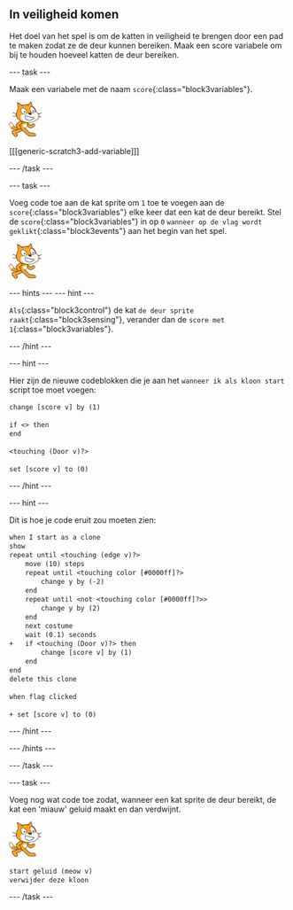 ## In veiligheid komen

Het doel van het spel is om de katten in veiligheid te brengen door een pad te maken zodat ze de deur kunnen bereiken. Maak een score variabele om bij te houden hoeveel katten de deur bereiken.

\--- task \---

Maak een variabele met de naam `score`{:class="block3variables"}.

![Kat sprite](images/cat-sprite.png)

[[[generic-scratch3-add-variable]]]

\--- /task \---

\--- task \---

Voeg code toe aan de kat sprite om `1` toe te voegen aan de `score`{:class="block3variables"} elke keer dat een kat de deur bereikt. Stel de `score`{:class="block3variables"} in op `0` `wanneer op de vlag wordt geklikt`{:class="block3events"} aan het begin van het spel.

![Kat sprite](images/cat-sprite.png)

\--- hints \--- \--- hint \---

`Als`{:class="block3control"} de kat `de deur sprite raakt`{:class="block3sensing"}, verander dan de `score met 1`{:class="block3variables"}.

\--- /hint \---

\--- hint \---

Hier zijn de nieuwe codeblokken die je aan het `wanneer ik als kloon start` script toe moet voegen:

```blocks3
change [score v] by (1)

if <> then
end

<touching (Door v)?>

set [score v] to (0)
```

\--- /hint \---

\--- hint \---

Dit is hoe je code eruit zou moeten zien:

```blocks3
when I start as a clone
show
repeat until <touching (edge v)?>
    move (10) steps
    repeat until <touching color [#0000ff]?>
        change y by (-2)
    end
    repeat until <not <touching color [#0000ff]?>>
        change y by (2)
    end
    next costume
    wait (0.1) seconds
+   if <touching (Door v)?> then
        change [score v] by (1)
    end
end
delete this clone

when flag clicked

+ set [score v] to (0)
```

\--- /hint \---

\--- /hints \---

\--- /task \---

\--- task \---

Voeg nog wat code toe zodat, wanneer een kat sprite de deur bereikt, de kat een 'miauw' geluid maakt en dan verdwijnt.

![Cat sprite](images/cat-sprite.png)

```blocks3
start geluid (meow v)
verwijder deze kloon
```

\--- /task \---